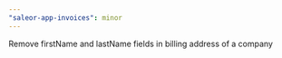 ```yaml
---
"saleor-app-invoices": minor
---
```


Remove firstName and lastName fields in billing address of a company
